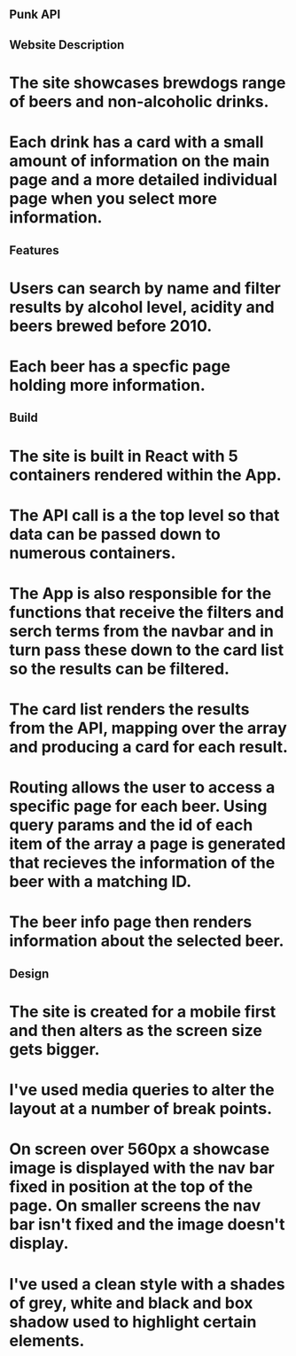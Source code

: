## Punk API

## Website Description

# The site showcases brewdogs range of beers and non-alcoholic drinks.
# Each drink has a card with a small amount of information on the main page and a more detailed individual page when you select more information.

## Features

# Users can search by name and filter results by alcohol level, acidity and beers brewed before 2010.
# Each beer has a specfic page holding more information.

## Build

# The site is built in React with 5 containers rendered within the App.
# The API call is a the top level so that data can be passed down to numerous containers. 
# The App is also responsible for the functions that receive the filters and serch terms from the navbar and in turn pass these down to the card list so the results can be filtered.
# The card list renders the results from the API, mapping over the array and producing a card for each result.
# Routing allows the user to access a specific page for each beer. Using query params and the id of each item of the array a page is generated that recieves the information of the beer with a matching ID.
# The beer info page then renders information about the selected beer.

## Design

# The site is created for a mobile first and then alters as the screen size gets bigger.
# I've used media queries to alter the layout at a number of break points.
# On screen over 560px a showcase image is displayed with the nav bar fixed in position at the top of the page. On smaller screens the nav bar isn't fixed and the image doesn't display.
# I've used a clean style with a shades of grey, white and black and box shadow used to highlight certain elements.
